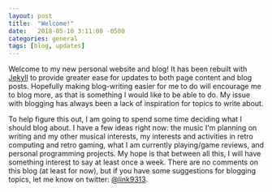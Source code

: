 ```yaml
---
layout: post
title:  "Welcome!"
date:   2018-05-10 3:11:00 -0500
categories: general
tags: [blog, updates]
---
```


Welcome to my new personal website and blog! It has been rebuilt with [Jekyll][jekyll] to provide greater ease for updates to both page content and blog posts. Hopefully making blog-writing easier for me to do will encourage me to blog more, as that is something I would like to be able to do. My issue with blogging has always been a lack of inspiration for topics to write about.

To help figure this out, I am going to spend some time deciding what I should blog about. I have a few ideas right now: the music I'm planning on writing and my other musical interests, my interests and activities in retro computing and retro gaming, what I am currently playing/game reviews, and personal programming projects. My hope is that between all this, I will have something interest to say at least once a week. There are no comments on this blog (at least for now), but if you have some suggestions for blogging topics, let me know on twitter: [@link9313][twitter].

[jekyll]: https://jekyllrb.com "Jekyll Website"
[twitter]: https://twitter.com/link9313 "My Twitter"
